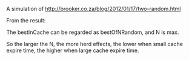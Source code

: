 A simulation of 
http://brooker.co.za/blog/2012/01/17/two-random.html

From the result:

The bestInCache can be regarded as bestOfNRandom, and N is max. 

So the larger the N, the more herd effects, the lower when small cache expire time, the higher when large cache expire time.

